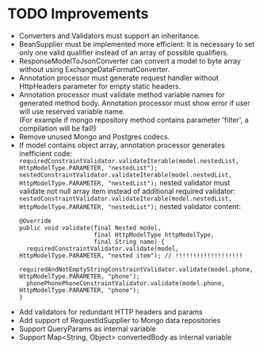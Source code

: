 # TODO Improvements

* Converters and Validators must support an inheritance.
* BeanSupplier must be implemented more efficient: It is necessary to set only one valid qualifier instead of an array of possible qualifiers.
* ResponseModelToJsonConverter can convert a model to byte array without using ExchangeDataFormatConverter.
* Annotation processor must generate request handler without HttpHeaders parameter for empty static headers.
* Annotation processor must validate method variable names for generated method body.
  Annotation processor must show error if user will use reserved variable name.  
  (For example if mongo repository method contains parameter 'filter', a compilation will be fail!)
* Remove unused Mongo and Postgres codecs.
* If model contains object array, annotation processor generates inefficient code:
  `requiredConstraintValidator.validateIterable(model.nestedList, HttpModelType.PARAMETER, "nestedList");`
  `nestedConstraintValidator.validateIterable(model.nestedList, HttpModelType.PARAMETER, "nestedList");` 
  nested validator must validate not null array item instead of additional required validator:
  `nestedConstraintValidator.validateIterable(model.nestedList, HttpModelType.PARAMETER, "nestedList");`
  nested validator content:
  ```
  @Override
  public void validate(final Nested model,
                       final HttpModelType httpModelType,
                       final String name) {
    requiredConstraintValidator.validate(model, HttpModelType.PARAMETER, "nested item"); // !!!!!!!!!!!!!!!!!!!
    requiredAndNotEmptyStringConstraintValidator.validate(model.phone, HttpModelType.PARAMETER, "phone");
    phonePhonePhoneConstraintValidator.validate(model.phone, HttpModelType.PARAMETER, "phone");
  }
  ```
* Add validators for redundant HTTP headers and params  
* Add support of RequestIdSupplier to Mongo data repositories
* Support QueryParams as internal variable
* Support Map<String, Object> convertedBody as internal variable
